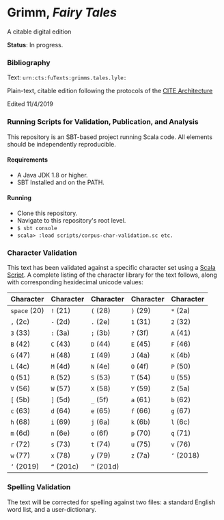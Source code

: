 # Grimm, *Fairy Tales*
A citable digital edition

**Status**: In progress.

### Bibliography

Text: `urn:cts:fuTexts:grimms.tales.lyle:`

Plain-text, citable edition following the protocols of the [CITE Architecture](http://cite-architecture.org/)

Edited 11/4/2019

### Running Scripts for Validation, Publication, and Analysis

This repository is an SBT-based project running Scala code. All elements should be independently reproducible.

#### Requirements

- A Java JDK 1.8 or higher.
- SBT Installed and on the PATH.

#### Running

- Clone this repository.
- Navigate to this repository's root level.
- `$ sbt console`
- `scala> :load scripts/corpus-char-validation.sc
etc.`

### Character Validation

This text has been validated against a specific character set using a [Scala Script](https://github.com/Patl72033/CSC270-work/blob/master/corpus-char-validate.sc). A complete listing of the character library for the text follows, along with corresponding hexidecimal unicode values:

| Character | Character | Character | Character | Character |
|-----------|-----------|-----------|-----------|-----------|
| `space` (20) | `!` (21) | `(` (28) | `)` (29) | `*` (2a) |
| `,` (2c) | `-` (2d) | `.` (2e) | `1` (31) | `2` (32) |
| `3` (33) | `:` (3a) | `;` (3b) | `?` (3f) | `A` (41) |
| `B` (42) | `C` (43) | `D` (44) | `E` (45) | `F` (46) |
| `G` (47) | `H` (48) | `I` (49) | `J` (4a) | `K` (4b) |
| `L` (4c) | `M` (4d) | `N` (4e) | `O` (4f) | `P` (50) |
| `Q` (51) | `R` (52) | `S` (53) | `T` (54) | `U` (55) |
| `V` (56) | `W` (57) | `X` (58) | `Y` (59) | `Z` (5a) |
| `[` (5b) | `]` (5d) | `_` (5f) | `a` (61) | `b` (62) |
| `c` (63) | `d` (64) | `e` (65) | `f` (66) | `g` (67) |
| `h` (68) | `i` (69) | `j` (6a) | `k` (6b) | `l` (6c) |
| `m` (6d) | `n` (6e) | `o` (6f) | `p` (70) | `q` (71) |
| `r` (72) | `s` (73) | `t` (74) | `u` (75) | `v` (76) |
| `w` (77) | `x` (78) | `y` (79) | `z` (7a) | `‘` (2018) |
| `’` (2019) | `“` (201c) | `”` (201d) |

### Spelling Validation

The text will be corrected for spelling against two files: a standard English word list, and a user-dictionary.
